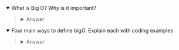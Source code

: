 <details open>
<summary>What is Big O? Why is it important?</summary>

>
><details>
><summary>Answer</summary>
>
>```markdown
>Big O notation is a mathematical concept used in computer science to describe the performance or complexity of an algorithm. It specifically measures the worst-case scenario in terms of time (how long an algorithm takes to run) and space (how much memory an algorithm uses) as the input size grows.
>
>Understanding Big O notation is important because it allows developers to:
>- **Predict Performance**: Evaluate how an algorithm will scale with increasing input sizes.
>- **Optimize Code**: Identify potential bottlenecks and optimize code for better performance.
>- **Compare Algorithms**: Make informed decisions when choosing between different algorithms and data structures.
>
>**Benefits**:
>- **Efficiency**: Write efficient code that performs well with large datasets.
>- **Resource Management**: Optimize resource usage, such as time and memory.
>- **Scalability**: Ensure that applications can handle growth in data and users.
>```
>
></details>

</details>


<details open>
<summary>Four main ways to define bigO. Explain each with coding examples</summary>

>
><details>
><summary>Answer</summary>
>
>```markdown
>Big O notation provides a standardized way to describe the efficiency of algorithms by expressing the upper bound of their time or space complexity in terms of the input size. There are four main ways to define Big O notation:
>
>1. **Constant Time (O(1))**: Describes algorithms with constant runtime, regardless of the input size.
>   ```javascript
>   function printFirstElement(array) {
>       console.log(array[0]);
>   }
>   ```
>   No matter how large the array is, accessing the first element takes the same amount of time.
>
>2. **Linear Time (O(n))**: Describes algorithms where the runtime grows linearly with the size of the input.
>   ```javascript
>   function printAllElements(array) {
>       for (let i = 0; i < array.length; i++) {
>           console.log(array[i]);
>       }
>   }
>   ```
>   As the size of the array increases, the number of iterations in the loop also increases proportionally.
>
>3. **Quadratic Time (O(n^2))**: Describes algorithms where the runtime grows quadratically with the size of the input.
>   ```javascript
>   function printAllPairs(array) {
>       for (let i = 0; i < array.length; i++) {
>           for (let j = 0; j < array.length; j++) {
>               console.log(array[i], array[j]);
>           }
>       }
>   }
>   ```
>   For each element in the array, we iterate through the array again, resulting in a quadratic increase in runtime.
>
>4. **Logarithmic Time (O(log n))**: Describes algorithms where the runtime grows logarithmically with the size of the input.
>   ```javascript
>   function binarySearch(array, target) {
>       let low = 0;
>       let high = array.length - 1;
>       while (low <= high) {
>           let mid = Math.floor((low + high) / 2);
>           if (array[mid] === target) return mid;
>           if (array[mid] < target) low = mid + 1;
>           else high = mid - 1;
>       }
>       return -1;
>   }
>   ```
>   In binary search, with each comparison, we eliminate half of the remaining elements, leading to a logarithmic increase in runtime.
>```
>
></details>

</details>
